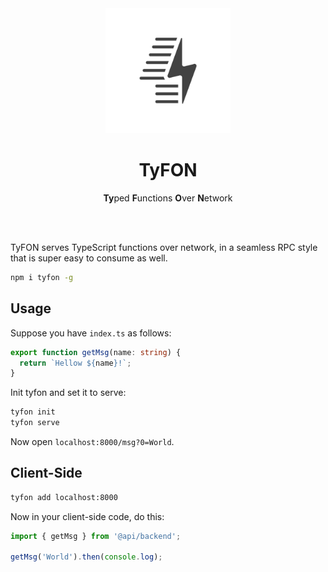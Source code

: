 <div align="center">
  <img src="/tyfon.svg" width="200px"/>
  <h1>TyFON</h1>
  <span><b>Ty</b>ped <b>F</b>unctions <b>O</b>ver <b>N</b>etwork</span>
</div>

<br><br>

TyFON serves TypeScript functions over network, in a seamless RPC style that is super easy to consume as well.
```bash
npm i tyfon -g
```

## Usage

Suppose you have `index.ts` as follows:
```ts
export function getMsg(name: string) {
  return `Hellow ${name}!`;
}
```

Init tyfon and set it to serve:
```bash
tyfon init
tyfon serve
```

Now open `localhost:8000/msg?0=World`.

## Client-Side

```bash
tyfon add localhost:8000
```

Now in your client-side code, do this:

```ts
import { getMsg } from '@api/backend';

getMsg('World').then(console.log);
```
